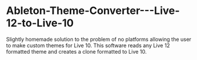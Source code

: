 # Ableton-Theme-Converter---Live-12-to-Live-10
Slightly homemade solution to the problem of no platforms allowing the user to make custom themes for Live 10. This software reads any Live 12 formatted theme and creates a clone formatted to Live 10. 
